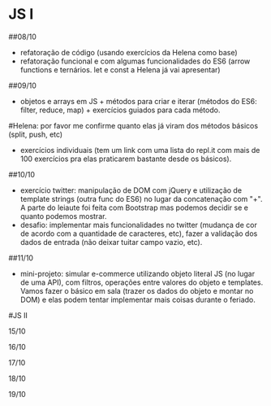 # JS I

##08/10

- refatoração de código (usando exercícios da Helena como base)
- refatoração funcional e com algumas funcionalidades do ES6 (arrow functions e ternários. let e const a Helena já vai apresentar)


##09/10

- objetos e arrays em JS + métodos para criar e iterar (métodos do ES6: filter, reduce, map) + exercícios guiados para cada método.

#Helena: por favor me confirme quanto elas já viram dos métodos básicos (split, push, etc)

- exercícios individuais (tem um link com uma lista do repl.it com mais de 100 exercícios pra elas praticarem bastante desde os básicos).


##10/10

- exercício twitter: manipulação de DOM com jQuery e utilização de template strings (outra func do ES6) no lugar da concatenação com "+". A parte do leiaute foi feita com Bootstrap mas podemos decidir se e quanto podemos mostrar.
- desafio: implementar mais funcionalidades no twitter (mudança de cor de acordo com a quantidade de caracteres, etc), fazer a validação dos dados de entrada (não deixar tuitar campo vazio, etc).


##11/10

- mini-projeto: simular e-commerce utilizando objeto literal JS (no lugar de uma API), com filtros, operações entre valores do objeto e templates. Vamos fazer o básico em sala (trazer os dados do objeto e montar no DOM) e elas podem tentar implementar mais coisas durante o feriado.



#JS II

15/10

16/10

17/10

18/10

19/10
